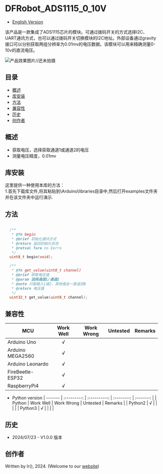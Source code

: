 # DFRobot_ADS1115_0_10V
- [English Version](./README.md)

该产品是一款集成了ADS1115芯片的模块。可通过拨码开关的方式选择I2C、UART通讯方式，也可以通过拨码开关切换模块的I2C地址。外部设备通过gravity接口可以分别获取两组分辨率为0.01mv的电压数据。该模块可以用来精确测量0-10v的直流电压。

![产品效果图片](./resources/images/DFR1184.png)//还未拍摄

## 目录

* [概述](#概述)
* [库安装](#库安装)
* [方法](#方法)
* [兼容性](#兼容性y)
* [历史](#历史)
* [创作者](#创作者)

## 概述

  * 获取电压，选择获取通道1或通道2的电压
  * 测量电压精度，0.01mv


## 库安装
这里提供一种使用本库的方法：<br>
1.首先下载库文件,将其粘贴到\Arduino\libraries目录中,然后打开examples文件夹并在该文件夹中运行演示.<br>


## 方法

```C++

  /**
   * @fn begin
   * @brief 初始化通讯方式
   * @return 返回初始化状态
   * @retval Ture no Eerro
   */
  uint8_t begin(void);

  /**
   * @fn get_value(uint8_t channel)
   * @brief 获取电压值
   * @param 选择通道1/通道2 
   * @note 只能输入1或2，其他值会一直返回0
   * @return 电压值
   */
  uint32_t get_value(uint8_t channel);
```
## 兼容性

MCU                | Work Well    |   Work Wrong    | Untested    | Remarks
------------------ | :----------: | :-------------: | :---------: | :----:
Arduino Uno        |      √       |                 |             |
Arduino MEGA2560   |      √       |                 |             |
Arduino Leonardo   |      √       |                 |             |
FireBeetle-ESP32   |      √       |                 |             |
RaspberryPi4       |      √       |                 |             |

- Python version
| ------- | :---------: | :----------: | :--------: | :-------: |
| Python  | Work Well   | Work Wrong   | Untested   | Remarks   |
| Python2 |     √       |              |            |           |
| Python3 |     √       |              |            |           |

## 历史

- 2024/07/23 - V1.0.0 版本

## 创作者

Written by lr(), 2024. (Welcome to our [website](https://www.dfrobot.com/))